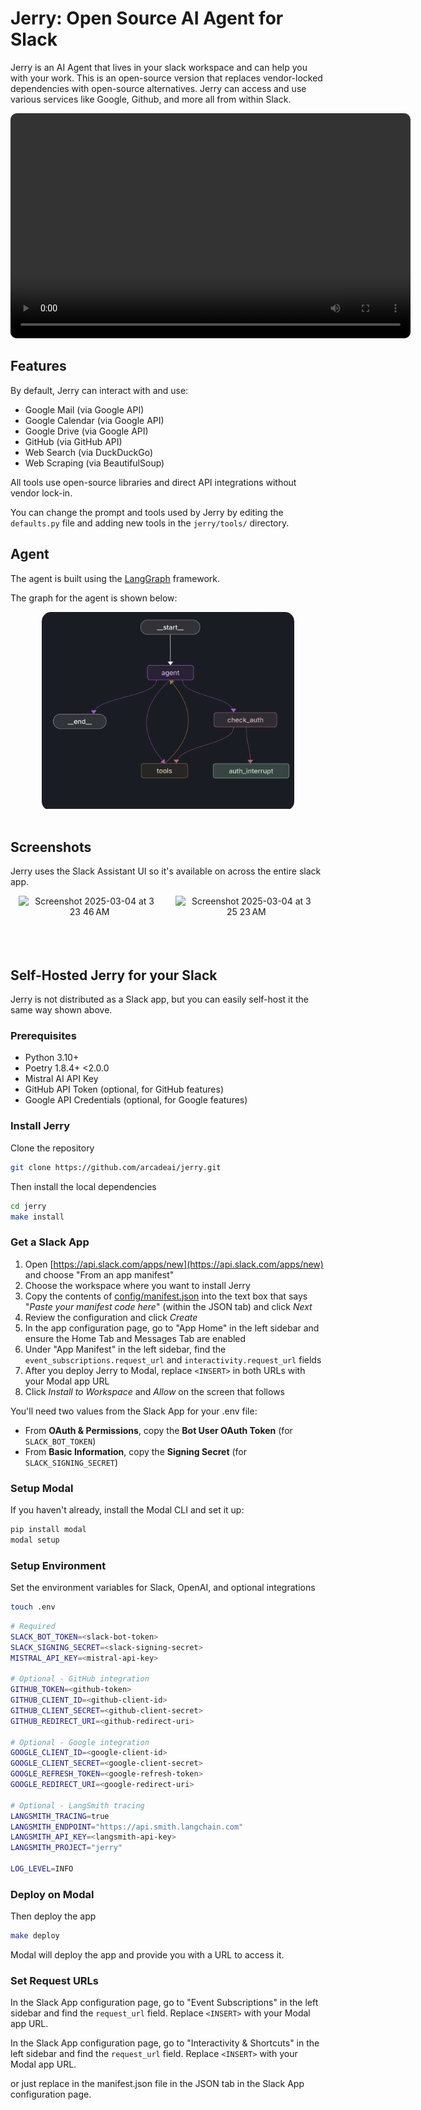 # Jerry: Open Source AI Agent for Slack

Jerry is an AI Agent that lives in your slack workspace and can help you with your work.
This is an open-source version that replaces vendor-locked dependencies with open-source alternatives.
Jerry can access and use various services like Google, Github, and more all from within Slack.

<div style="text-align: center;">
<video width="640" height="360" style="border-radius: 10px;" controls>
  <source src="https://raw.githubusercontent.com/ArcadeAI/SlackAgent/77334945accf5f2f7758c7fafd17520a198f6ba5/assets/Archer%20Demo.mp4" type="video/mp4">
  Your browser does not support the video tag.
</video>
</div>





## Features

By default, Jerry can interact with and use:
- Google Mail (via Google API)
- Google Calendar (via Google API)
- Google Drive (via Google API)
- GitHub (via GitHub API)
- Web Search (via DuckDuckGo)
- Web Scraping (via BeautifulSoup)

All tools use open-source libraries and direct API integrations without vendor lock-in.

You can change the prompt and tools used by Jerry by editing
the ``defaults.py`` file and adding new tools in the ``jerry/tools/`` directory.

## Agent

The agent is built using the [LangGraph](https://langchain.com/langgraph) framework.

The graph for the agent is shown below:

<div style="text-align: center; width: 80%; height: 80%; margin: 0 auto; border-radius: 15px; overflow: hidden;">
  <img src="https://raw.githubusercontent.com/ArcadeAI/SlackAgent/77334945accf5f2f7758c7fafd17520a198f6ba5/assets/Archer-Graph.png" alt="Archer Graph" />
</div>

<br>

## Screenshots

Jerry uses the Slack Assistant UI so it's available on across the entire slack app.

<div style="text-align: center;">
  <img style="display: inline-block; width: 45%; margin: 0 10px;" alt="Screenshot 2025-03-04 at 3 23 46 AM" src="https://github.com/user-attachments/assets/22db9c33-36bf-414f-b04f-c70234552144" />
  <img style="display: inline-block; width: 45%; margin: 0 10px;" alt="Screenshot 2025-03-04 at 3 25 23 AM" src="https://github.com/user-attachments/assets/f743d286-6bde-4995-b5a0-77e8d32f203d" />
</div>



<br>
<br>
<br>

## Self-Hosted Jerry for your Slack

Jerry is not distributed as a Slack app, but you can easily self-host it the
same way shown above.


### Prerequisites

- Python 3.10+
- Poetry 1.8.4+ <2.0.0
- Mistral AI API Key
- GitHub API Token (optional, for GitHub features)
- Google API Credentials (optional, for Google features)


### Install Jerry

Clone the repository

```bash
git clone https://github.com/arcadeai/jerry.git

```
Then install the local dependencies

```bash
cd jerry
make install
```

### Get a Slack App

1. Open [https://api.slack.com/apps/new](https://api.slack.com/apps/new) and choose "From an app manifest"
2. Choose the workspace where you want to install Jerry
3. Copy the contents of [config/manifest.json](./config/manifest.json) into the text box that says "*Paste your manifest code here*" (within the JSON tab) and click *Next*
4. Review the configuration and click *Create*
5. In the app configuration page, go to "App Home" in the left sidebar and ensure the Home Tab and Messages Tab are enabled
6. Under "App Manifest" in the left sidebar, find the `event_subscriptions.request_url` and `interactivity.request_url` fields
7. After you deploy Jerry to Modal, replace `<INSERT>` in both URLs with your Modal app URL
8. Click *Install to Workspace* and *Allow* on the screen that follows

You'll need two values from the Slack App for your .env file:
- From **OAuth & Permissions**, copy the **Bot User OAuth Token** (for `SLACK_BOT_TOKEN`)
- From **Basic Information**, copy the **Signing Secret** (for `SLACK_SIGNING_SECRET`)


### Setup Modal

If you haven't already, install the Modal CLI and set it up:
```bash
pip install modal
modal setup
```


### Setup Environment

Set the environment variables for Slack, OpenAI, and optional integrations

```bash
touch .env
```

```bash
# Required
SLACK_BOT_TOKEN=<slack-bot-token>
SLACK_SIGNING_SECRET=<slack-signing-secret>
MISTRAL_API_KEY=<mistral-api-key>

# Optional - GitHub integration
GITHUB_TOKEN=<github-token>
GITHUB_CLIENT_ID=<github-client-id>
GITHUB_CLIENT_SECRET=<github-client-secret>
GITHUB_REDIRECT_URI=<github-redirect-uri>

# Optional - Google integration
GOOGLE_CLIENT_ID=<google-client-id>
GOOGLE_CLIENT_SECRET=<google-client-secret>
GOOGLE_REFRESH_TOKEN=<google-refresh-token>
GOOGLE_REDIRECT_URI=<google-redirect-uri>

# Optional - LangSmith tracing
LANGSMITH_TRACING=true
LANGSMITH_ENDPOINT="https://api.smith.langchain.com"
LANGSMITH_API_KEY=<langsmith-api-key>
LANGSMITH_PROJECT="jerry"

LOG_LEVEL=INFO
```

### Deploy on Modal

Then deploy the app

```bash
make deploy
```

Modal will deploy the app and provide you with a URL to access it.


### Set Request URLs

In the Slack App configuration page, go to "Event Subscriptions" in the left sidebar and find the `request_url` field.
Replace `<INSERT>` with your Modal app URL.

In the Slack App configuration page, go to "Interactivity & Shortcuts" in the left sidebar and find the `request_url` field.
Replace `<INSERT>` with your Modal app URL.

or just replace in the manifest.json file in the JSON tab in the Slack App configuration page.
